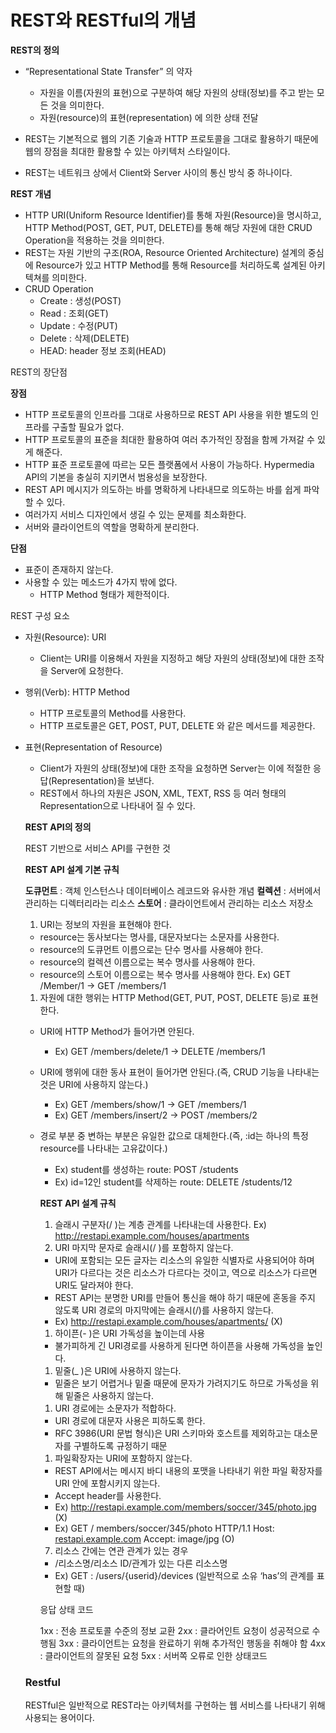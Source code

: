 # REST와 RESTful의 개념

**REST의 정의**

- “Representational State Transfer” 의 약자
    - 자원을 이름(자원의 표현)으로 구분하여 해당 자원의 상태(정보)를 주고 받는 모든 것을 의미한다.
    - 자원(resource)의 표현(representation) 에 의한 상태 전달
    
- REST는 기본적으로 웹의 기존 기술과 HTTP 프로토콜을 그대로 활용하기 때문에 웹의 장점을 최대한 활용할 수 있는 아키텍처 스타일이다.
- REST는 네트워크 상에서 Client와 Server 사이의 통신 방식 중 하나이다.

**REST 개념**

- HTTP URI(Uniform Resource Identifier)를 통해 자원(Resource)을 명시하고, HTTP Method(POST, GET, PUT, DELETE)를 통해 해당 자원에 대한 CRUD Operation을 적용하는 것을 의미한다.
- REST는 자원 기반의 구조(ROA, Resource Oriented Architecture) 설계의 중심에 Resource가 있고 HTTP Method를 통해 Resource를 처리하도록 설계된 아키텍쳐를 의미한다.
- CRUD Operation
    - Create : 생성(POST)
    - Read : 조회(GET)
    - Update : 수정(PUT)
    - Delete : 삭제(DELETE)
    - HEAD: header 정보 조회(HEAD)
    

REST의 장단점

**장점**

- HTTP 프로토콜의 인프라를 그대로 사용하므로 REST API 사용을 위한 별도의 인프라를 구출할 필요가 없다.
- HTTP 프로토콜의 표준을 최대한 활용하여 여러 추가적인 장점을 함께 가져갈 수 있게 해준다.
- HTTP 표준 프로토콜에 따르는 모든 플랫폼에서 사용이 가능하다.
Hypermedia API의 기본을 충실히 지키면서 범용성을 보장한다.
- REST API 메시지가 의도하는 바를 명확하게 나타내므로 의도하는 바를 쉽게 파악할 수 있다.
- 여러가지 서비스 디자인에서 생길 수 있는 문제를 최소화한다.
- 서버와 클라이언트의 역할을 명확하게 분리한다.

**단점**

- 표준이 존재하지 않는다.
- 사용할 수 있는 메소드가 4가지 밖에 없다.
    - HTTP Method 형태가 제한적이다.

REST 구성 요소

- 자원(Resource): URI
    - Client는 URI를 이용해서 자원을 지정하고 해당 자원의 상태(정보)에 대한 조작을 Server에 요청한다.
- 행위(Verb): HTTP Method
    - HTTP 프로토콜의 Method를 사용한다.
    - HTTP 프로토콜은 GET, POST, PUT, DELETE 와 같은 메서드를 제공한다.
- 표현(Representation of Resource)
    - Client가 자원의 상태(정보)에 대한 조작을 요청하면 Server는 이에 적절한 응답(Representation)을 보낸다.
    - REST에서 하나의 자원은 JSON, XML, TEXT, RSS 등 여러 형태의 Representation으로 나타내어 질 수 있다.
    
    **REST API의 정의**
    
    REST 기반으로 서비스 API를 구현한 것
    
    **REST API 설계 기본 규칙**
    
    **도큐먼트** : 객체 인스턴스나 데이터베이스 레코드와 유사한 개념
    **컬렉션** : 서버에서 관리하는 디렉터리라는 리소스
    **스토어** : 클라이언트에서 관리하는 리소스 저장소
    
    1. URI는 정보의 자원을 표현해야 한다.
    
    - resource는 동사보다는 명사를, 대문자보다는 소문자를 사용한다.
    - resource의 도큐먼트 이름으로는 단수 명사를 사용해야 한다.
    - resource의 컬렉션 이름으로는 복수 명사를 사용해야 한다.
    - resource의 스토어 이름으로는 복수 명사를 사용해야 한다.
    Ex) GET /Member/1 -> GET /members/1
    1. 자원에 대한 행위는 HTTP Method(GET, PUT, POST, DELETE 등)로 표현한다.
    - URI에 HTTP Method가 들어가면 안된다.
        - Ex) GET /members/delete/1 -> DELETE /members/1
    - URI에 행위에 대한 동사 표현이 들어가면 안된다.(즉, CRUD 기능을 나타내는 것은 URI에 사용하지 않는다.)
        - Ex) GET /members/show/1 -> GET /members/1
        - Ex) GET /members/insert/2 -> POST /members/2
    - 경로 부분 중 변하는 부분은 유일한 값으로 대체한다.(즉, :id는 하나의 특정 resource를 나타내는 고유값이다.)
        - Ex) student를 생성하는 route: POST /students
        - Ex) id=12인 student를 삭제하는 route: DELETE /students/12
        
        **REST API 설계 규칙**
        
        1. 슬래시 구분자(/ )는 계층 관계를 나타내는데 사용한다.
        Ex) http://restapi.example.com/houses/apartments
        2. URI 마지막 문자로 슬래시(/ )를 포함하지 않는다.
        - URI에 포함되는 모든 글자는 리소스의 유일한 식별자로 사용되어야 하며 URI가 다르다는 것은 리소스가 다르다는 것이고, 역으로 리소스가 다르면 URI도 달라져야 한다.
        - REST API는 분명한 URI를 만들어 통신을 해야 하기 때문에 혼동을 주지 않도록 URI 경로의 마지막에는 슬래시(/)를 사용하지 않는다.
        - Ex) http://restapi.example.com/houses/apartments/ (X)
        1. 하이픈(- )은 URI 가독성을 높이는데 사용
        - 불가피하게 긴 URI경로를 사용하게 된다면 하이픈을 사용해 가독성을 높인다.
        1. 밑줄(_ )은 URI에 사용하지 않는다.
        - 밑줄은 보기 어렵거나 밑줄 때문에 문자가 가려지기도 하므로 가독성을 위해 밑줄은 사용하지 않는다.
        1. URI 경로에는 소문자가 적합하다.
        - URI 경로에 대문자 사용은 피하도록 한다.
        - RFC 3986(URI 문법 형식)은 URI 스키마와 호스트를 제외하고는 대소문자를 구별하도록 규정하기 때문
        1. 파일확장자는 URI에 포함하지 않는다.
        - REST API에서는 메시지 바디 내용의 포맷을 나타내기 위한 파일 확장자를 URI 안에 포함시키지 않는다.
        - Accept header를 사용한다.
        - Ex) http://restapi.example.com/members/soccer/345/photo.jpg (X)
        - Ex) GET / members/soccer/345/photo HTTP/1.1 Host: [restapi.example.com](http://restapi.example.com/) Accept: image/jpg (O)
        
        7. 리소스 간에는 연관 관계가 있는 경우
        
        - /리소스명/리소스 ID/관계가 있는 다른 리소스명
        - Ex) GET : /users/{userid}/devices (일반적으로 소유 ‘has’의 관계를 표현할 때)
        
        응답 상태 코드
        
        1xx : 전송 프로토콜 수준의 정보 교환
        2xx : 클라어인트 요청이 성공적으로 수행됨
        3xx : 클라이언트는 요청을 완료하기 위해 추가적인 행동을 취해야 함
        4xx : 클라이언트의 잘못된 요청
        5xx : 서버쪽 오류로 인한 상태코드
        
    
    ### Restful
    
    RESTful은 일반적으로 REST라는 아키텍처를 구현하는 웹 서비스를 나타내기 위해 사용되는 용어이다.